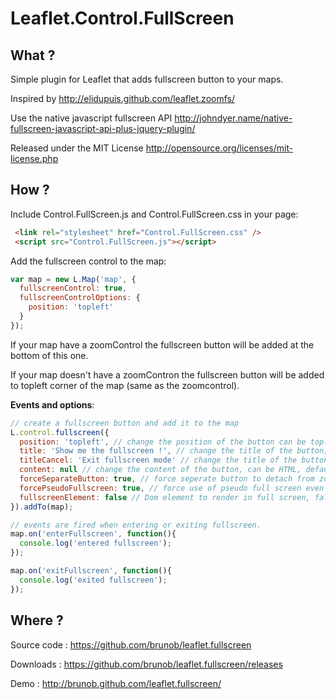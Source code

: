 Leaflet.Control.FullScreen
============

What ?
------

Simple plugin for Leaflet that adds fullscreen button to your maps.

Inspired by http://elidupuis.github.com/leaflet.zoomfs/

Use the native javascript fullscreen API http://johndyer.name/native-fullscreen-javascript-api-plus-jquery-plugin/

Released under the MIT License http://opensource.org/licenses/mit-license.php

How ?
------

Include Control.FullScreen.js and Control.FullScreen.css in your page:

``` html
 <link rel="stylesheet" href="Control.FullScreen.css" />
 <script src="Control.FullScreen.js"></script>
```

Add the fullscreen control to the map:

``` js
var map = new L.Map('map', {
  fullscreenControl: true,
  fullscreenControlOptions: {
    position: 'topleft'
  }
});
```

If your map have a zoomControl the fullscreen button will be added at the bottom of this one.

If your map doesn't have a zoomContron the fullscreen button will be added to topleft corner of the map (same as the zoomcontrol).

__Events and options__:

``` js
// create a fullscreen button and add it to the map
L.control.fullscreen({
  position: 'topleft', // change the position of the button can be topleft, topright, bottomright or bottomleft, defaut topleft
  title: 'Show me the fullscreen !', // change the title of the button, default Full Screen
  titleCancel: 'Exit fullscreen mode' // change the title of the button when fullscreen is on, default Exit Full Screen
  content: null // change the content of the button, can be HTML, default null
  forceSeparateButton: true, // force seperate button to detach from zoom buttons, default false
  forcePseudoFullscreen: true, // force use of pseudo full screen even if full screen API is available, default false
  fullscreenElement: false // Dom element to render in full screen, false by default, fallback to map._container
}).addTo(map);

// events are fired when entering or exiting fullscreen.
map.on('enterFullscreen', function(){
  console.log('entered fullscreen');
});

map.on('exitFullscreen', function(){
  console.log('exited fullscreen');
});
```

Where ?
------

Source code : https://github.com/brunob/leaflet.fullscreen

Downloads : https://github.com/brunob/leaflet.fullscreen/releases

Demo : http://brunob.github.com/leaflet.fullscreen/
